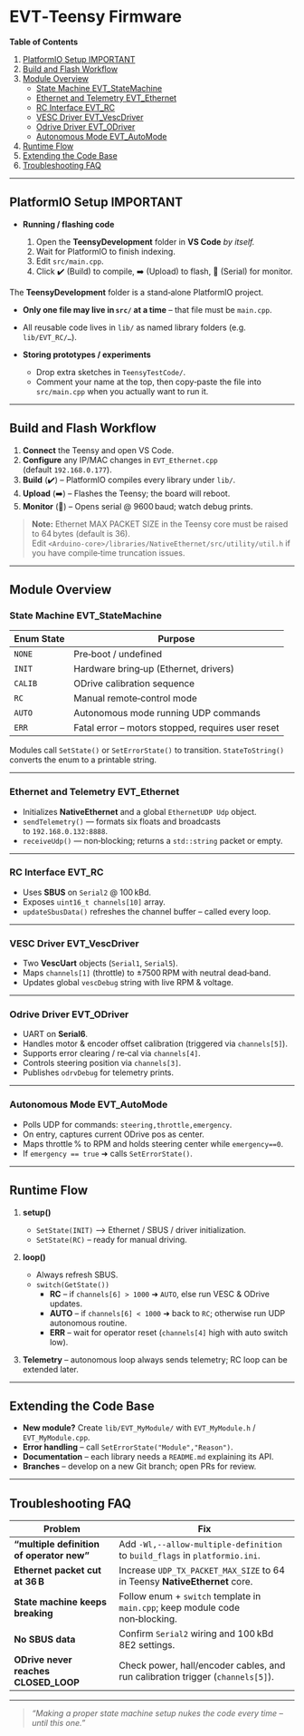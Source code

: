 # EVT‑Teensy Firmware

**Table of Contents**

1. [PlatformIO Setup IMPORTANT](#platformio-setup-important)  
2. [Build and Flash Workflow](#build-and-flash-workflow)  
3. [Module Overview](#module-overview)  
   * [State Machine EVT_StateMachine](#state-machine-evt_statemachine)  
   * [Ethernet and Telemetry EVT_Ethernet](#ethernet-and-telemetry-evt_ethernet)  
   * [RC Interface EVT_RC](#rc-interface-evt_rc)  
   * [VESC Driver EVT_VescDriver](#vesc-driver-evt_vescdriver)  
   * [Odrive Driver EVT_ODriver](#odrive-driver-evt_odriver)  
   * [Autonomous Mode EVT_AutoMode](#autonomous-mode-evt_automode)  
4. [Runtime Flow](#runtime-flow)  
5. [Extending the Code Base](#extending-the-code-base)  
6. [Troubleshooting FAQ](#troubleshooting-faq)  

---

## PlatformIO Setup IMPORTANT

* **Running / flashing code**

  1. Open the **TeensyDevelopment** folder in **VS Code** *by itself.*  
  2. Wait for PlatformIO to finish indexing.  
  3. Edit `src/main.cpp`.  
  4. Click ✔️ (Build) to compile, ➡️ (Upload) to flash, 🔌 (Serial) for monitor.

The **TeensyDevelopment** folder is a stand‑alone PlatformIO project.

* **Only one file may live in `src/` at a time** – that file must be `main.cpp`.  
* All reusable code lives in `lib/` as named library folders (e.g. `lib/EVT_RC/…`).  

* **Storing prototypes / experiments**

  * Drop extra sketches in `TeensyTestCode/`.  
  * Comment your name at the top, then copy‑paste the file into `src/main.cpp` when you actually want to run it.

---

## Build and Flash Workflow

1. **Connect** the Teensy and open VS Code.  
2. **Configure** any IP/MAC changes in `EVT_Ethernet.cpp` (default `192.168.0.177`).  
3. **Build** (✔️) – PlatformIO compiles every library under `lib/`.  
4. **Upload** (➡️) – Flashes the Teensy; the board will reboot.  
5. **Monitor** (🔌) – Opens serial @ 9600 baud; watch debug prints.  

> **Note:** Ethernet MAX PACKET SIZE in the Teensy core must be raised to 64 bytes (default is 36).  
> Edit `<Arduino‑core>/libraries/NativeEthernet/src/utility/util.h` if you have compile‑time truncation issues.

---

## Module Overview

### State Machine EVT_StateMachine

| Enum State | Purpose |
|------------|---------|
| `NONE`     | Pre‑boot / undefined |
| `INIT`     | Hardware bring‑up (Ethernet, drivers) |
| `CALIB`    | ODrive calibration sequence |
| `RC`       | Manual remote‑control mode |
| `AUTO`     | Autonomous mode running UDP commands |
| `ERR`      | Fatal error – motors stopped, requires user reset |

Modules call `SetState()` or `SetErrorState()` to transition. `StateToString()` converts the enum to a printable string.

---

### Ethernet and Telemetry EVT_Ethernet

* Initializes **NativeEthernet** and a global `EthernetUDP Udp` object.  
* `sendTelemetry()` — formats six floats and broadcasts to `192.168.0.132:8888`.  
* `receiveUdp()` — non‑blocking; returns a `std::string` packet or empty.

---

### RC Interface EVT_RC

* Uses **SBUS** on `Serial2` @ 100 kBd.  
* Exposes `uint16_t channels[10]` array.  
* `updateSbusData()` refreshes the channel buffer – called every loop.

---

### VESC Driver EVT_VescDriver

* Two **VescUart** objects (`Serial1`, `Serial5`).  
* Maps `channels[1]` (throttle) to ±7500 RPM with neutral dead‑band.  
* Updates global `vescDebug` string with live RPM & voltage.

---

### Odrive Driver EVT_ODriver

* UART on **Serial6**.  
* Handles motor & encoder offset calibration (triggered via `channels[5]`).  
* Supports error clearing / re‑cal via `channels[4]`.  
* Controls steering position via `channels[3]`.  
* Publishes `odrvDebug` for telemetry prints.

---

### Autonomous Mode EVT_AutoMode

* Polls UDP for commands: `steering,throttle,emergency`.  
* On entry, captures current ODrive pos as center.  
* Maps throttle % to RPM and holds steering center while `emergency==0`.  
* If `emergency == true` ➜ calls `SetErrorState()`.

---

## Runtime Flow

1. **setup()**  
   * `SetState(INIT)` ⟶ Ethernet / SBUS / driver initialization.  
   * `SetState(RC)` – ready for manual driving.

2. **loop()**  
   * Always refresh SBUS.  
   * `switch(GetState())`  
     * **RC** – if `channels[6] > 1000` ➜ `AUTO`, else run VESC & ODrive updates.  
     * **AUTO** – if `channels[6] < 1000` ➜ back to `RC`; otherwise run UDP autonomous routine.  
     * **ERR** – wait for operator reset (`channels[4]` high with auto switch low).  

3. **Telemetry** – autonomous loop always sends telemetry; RC loop can be extended later.

---

## Extending the Code Base

* **New module?** Create `lib/EVT_MyModule/` with `EVT_MyModule.h` / `EVT_MyModule.cpp`.  
* **Error handling** – call `SetErrorState("Module","Reason")`.  
* **Documentation** – each library needs a `README.md` explaining its API.  
* **Branches** – develop on a new Git branch; open PRs for review.

---

## Troubleshooting FAQ

| Problem | Fix |
|---------|-----|
| **“multiple definition of operator new”** | Add `-Wl,--allow-multiple-definition` to `build_flags` in `platformio.ini`. |
| **Ethernet packet cut at 36 B** | Increase `UDP_TX_PACKET_MAX_SIZE` to 64 in Teensy **NativeEthernet** core. |
| **State machine keeps breaking** | Follow enum + `switch` template in `main.cpp`; keep module code non‑blocking. |
| **No SBUS data** | Confirm `Serial2` wiring and 100 kBd 8E2 settings. |
| **ODrive never reaches CLOSED_LOOP** | Check power, hall/encoder cables, and run calibration trigger (`channels[5]`). |

---

> *“Making a proper state machine setup nukes the code every time – until this one.”*
